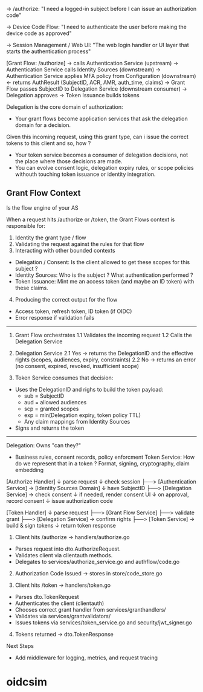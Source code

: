 
-> /authorize: "I need a logged-in subject before I can issue an authorization code"

-> Device Code Flow: "I need to authenticate the user before making the device code as approved"

-> Session Management / Web UI: "The web login handler or UI layer that starts the authentication process"




[Grant Flow: /authorize]
    → calls Authentication Service (upstream)
        → Authentication Service calls Identity Sources (downstream)
        → Authentication Service applies MFA policy from Configuration (downstream)
    ← returns AuthResult (SubjectID, ACR, AMR, auth_time, claims)
    → Grant Flow passes SubjectID to Delegation Service (downstream consumer)
    → Delegation approves → Token Issuance builds tokens



Delegation is the core domain of authorization:

- Your grant flows become application services that ask the delegation domain for a decision.

Given this incoming request, using this grant type, can i issue the correct tokens to this client
and so, how ?

- Your token service becomes a consumer of delegation decisions, not the place where
  those decisions are made.
- You can evolve consent logic, delegation expiry rules, or scope policies withouth touching
  token issuance or identity integration.


## Grant Flow Context
Is the flow engine of your AS

When a request hits /authorize or /token, the Grant Flows context is responsible for:

1. Identity the grant type / flow
2. Validating the request against the rules for that flow
3. Interacting with other bounded contexts
- Delegation / Consent: Is the client allowed to get these scopes for this subject ?
- Identity Sources: Who is the subject ? What authentication performed ?
- Token Issuance: Mint me an access token (and maybe an ID token) with these claims.
4. Producing the correct output for the flow
- Access token, refresh token, ID token (if OIDC)
- Error response if validation fails

--------------------
1. Grant Flow orchestrates
1.1 Validates the incoming request
1.2 Calls the Delegation Service

2. Delegation Service
2.1 Yes -> returns the DelegationID and the effective rights (scopes, audiences, expiry, constraints)
2.2 No -> returns an error (no consent, expired, revoked, insufficient scope)

3. Token Service consumes that decision:
- Uses the DelegationID and righs to build the token payload:
    - sub = SubjectID
    - aud = allowed audiences
    - scp = granted scopes
    - exp = min(Delegation expiry, token policy TTL)
    - Any claim mappings from Identity Sources
- Signs and returns the token

------------------------------
Delegation: Owns "can they?"
- Business rules, consent records, policy enforcment
Token Service: How do we represent that in a token ?
Format, signing, cryptography, claim embedding

[Authorize Handler]
    ↓ parse request
    ↓ check session
    ├──> [Authentication Service] → [Identity Sources Domain]
    ↓ have SubjectID
    ├──> [Delegation Service] → check consent
    ↓ if needed, render consent UI
    ↓ on approval, record consent
    ↓ issue authorization code

[Token Handler]
    ↓ parse request
    ├──> [Grant Flow Service]
           ├──> validate grant
           ├──> [Delegation Service] → confirm rights
           ├──> [Token Service] → build & sign tokens
    ↓ return token response








1. Client hits /authorize -> handlers/authorize.go
- Parses request into dto.AuthorizeRequest.
- Validates client via clientauth methods.
- Delegates to services/authorize_service.go and authflow/code.go

2. Authorization Code Issued -> stores in store/code_store.go

3. Client hits /token -> handlers/token.go
- Parses dto.TokenRequest
- Authenticates the client (clientauth)
- Chooses correct grant handler from services/granthandlers/
- Validates via services/grantvalidators/
- Issues tokens via services/token_service.go and security/jwt_signer.go

4. Tokens returned -> dto.TokenResponse

Next Steps

- Add middleware for logging, metrics, and request tracing

# oidcsim
